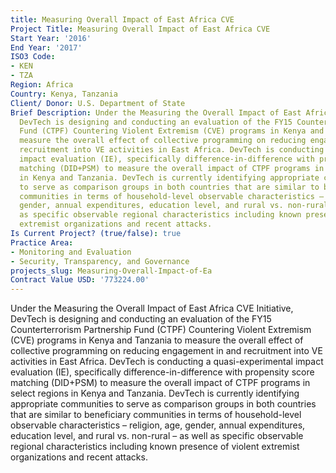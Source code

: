 ```yaml
---
title: Measuring Overall Impact of East Africa CVE
Project Title: Measuring Overall Impact of East Africa CVE
Start Year: '2016'
End Year: '2017'
ISO3 Code:
- KEN
- TZA
Region: Africa
Country: Kenya, Tanzania
Client/ Donor: U.S. Department of State
Brief Description: Under the Measuring the Overall Impact of East Africa CVE Initiative,
  DevTech is designing and conducting an evaluation of the FY15 Counterterrorism Partnership
  Fund (CTPF) Countering Violent Extremism (CVE) programs in Kenya and Tanzania to
  measure the overall effect of collective programming on reducing engagement in and
  recruitment into VE activities in East Africa. DevTech is conducting a quasi-experimental
  impact evaluation (IE), specifically difference-in-difference with propensity score
  matching (DID+PSM) to measure the overall impact of CTPF programs in select regions
  in Kenya and Tanzania. DevTech is currently identifying appropriate communities
  to serve as comparison groups in both countries that are similar to beneficiary
  communities in terms of household-level observable characteristics – religion, age,
  gender, annual expenditures, education level, and rural vs. non-rural – as well
  as specific observable regional characteristics including known presence of violent
  extremist organizations and recent attacks.
Is Current Project? (true/false): true
Practice Area:
- Monitoring and Evaluation
- Security, Transparency, and Governance
projects_slug: Measuring-Overall-Impact-of-Ea
Contract Value USD: '773224.00'
---
```


Under the Measuring the Overall Impact of East Africa CVE Initiative, DevTech is designing and conducting an evaluation of the FY15 Counterterrorism Partnership Fund (CTPF) Countering Violent Extremism (CVE) programs in Kenya and Tanzania to measure the overall effect of collective programming on reducing engagement in and recruitment into VE activities in East Africa. DevTech is conducting a quasi-experimental impact evaluation (IE), specifically difference-in-difference with propensity score matching (DID+PSM) to measure the overall impact of CTPF programs in select regions in Kenya and Tanzania. DevTech is currently identifying appropriate communities to serve as comparison groups in both countries that are similar to beneficiary communities in terms of household-level observable characteristics – religion, age, gender, annual expenditures, education level, and rural vs. non-rural – as well as specific observable regional characteristics including known presence of violent extremist organizations and recent attacks.